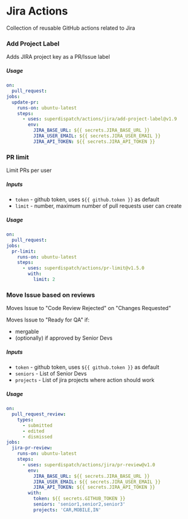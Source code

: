 # Jira Actions

Collection of reusable GitHub actions related to Jira

### Add Project Label

Adds JIRA project key as a PR/Issue label

##### Usage

```yml
on:
  pull_request:
jobs:
  update-pr:
    runs-on: ubuntu-latest
    steps:
      - uses: superdispatch/actions/jira/add-project-label@v1.9
        env:
          JIRA_BASE_URL: ${{ secrets.JIRA_BASE_URL }}
          JIRA_USER_EMAIL: ${{ secrets.JIRA_USER_EMAIL }}
          JIRA_API_TOKEN: ${{ secrets.JIRA_API_TOKEN }}
```

### PR limit

Limit PRs per user

##### Inputs

- `token` - github token, uses `${{ github.token }}` as default
- `limit` - number, maximum number of pull requests user can create

##### Usage

```yml
on:
  pull_request:
jobs:
  pr-limit:
    runs-on: ubuntu-latest
    steps:
      - uses: superdispatch/actions/pr-limit@v1.5.0
        with:
          limit: 2
```

### Move Issue based on reviews

Moves Issue to "Code Review Rejected" on "Changes Requested"

Moves Issue to "Ready for QA" if:

- mergable
- (optionally) if approved by Senior Devs

##### Inputs

- `token` - github token, uses `${{ github.token }}` as default
- `seniors` - List of Senior Devs
- `projects` - List of jira projects where action should work

##### Usage

```yml
on:
  pull_request_review:
    types:
      - submitted
      - edited
      - dismissed
jobs:
  jira-pr-review:
    runs-on: ubuntu-latest
    steps:
      - uses: superdispatch/actions/jira/pr-review@v1.0
        env:
          JIRA_BASE_URL: ${{ secrets.JIRA_BASE_URL }}
          JIRA_USER_EMAIL: ${{ secrets.JIRA_USER_EMAIL }}
          JIRA_API_TOKEN: ${{ secrets.JIRA_API_TOKEN }}
        with:
          token: ${{ secrets.GITHUB_TOKEN }}
          seniors: 'senior1,senior2,senior3'
          projects: 'CAR,MOBILE,IN'
```
